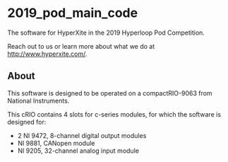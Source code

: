 # 2019_pod_main_code
The software for HyperXite in the 2019 Hyperloop Pod Competition.

Reach out to us or learn more about what we do at http://www.hyperxite.com/.

## About
This software is designed to be operated on a compactRIO-9063 from National Instruments.

This cRIO contains 4 slots for c-series modules, for which the software is designed for:

- 2 NI 9472, 8-channel digital output modules
- NI 9881, CANopen module
- NI 9205, 32-channel analog input module